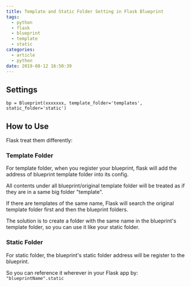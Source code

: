 ```yaml
---
title: Template and Static Folder Setting in Flask Blueprint
tags:
  - python
  - flask
  - blueprint
  - template
  - static
categories:
  - article
  - python
date: 2019-08-12 16:50:39
---
```


## Settings
```
bp = Blueprint(xxxxxxx, template_folder='templates', static_folder='static')
```

## How to Use
Flask treat them differently:

### Template Folder
For template folder, when you register your blueprint, flask will add the address of blueprint template folder into its config.

All contents under all blueprint/original template folder will be treated as if they are in a same big folder "template".

If there are templates of the same name, Flask will search the original template folder first and then the blueprint folders.

The solution is to create a folder with the same name in the blueprint's template folder, so you can use it like your static folder.

### Static Folder
For static folder, the blueprint's static folder address will be register to the blueprint.

So you can reference it wherever in your Flask app by: `"blueprintName".static`

